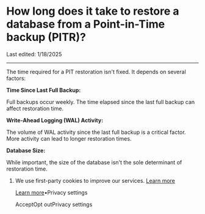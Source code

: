 # How long does it take to restore a database from a Point-in-Time backup (PITR)?

Last edited: 1/18/2025

* * *

The time required for a PIT restoration isn't fixed. It depends on several factors:

**Time Since Last Full Backup:**

Full backups occur weekly. The time elapsed since the last full backup can affect restoration time.

**Write-Ahead Logging (WAL) Activity:**

The volume of WAL activity since the last full backup is a critical factor. More activity can lead to longer restoration times.

**Database Size:**

While important, the size of the database isn't the sole determinant of restoration time.

1. We use first-party cookies to improve our services. [Learn more](https://supabase.com/privacy#8-cookies-and-similar-technologies-used-on-our-european-services)



   [Learn more](https://supabase.com/privacy#8-cookies-and-similar-technologies-used-on-our-european-services)•Privacy settings





   AcceptOpt outPrivacy settings